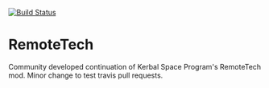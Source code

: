 [![Build Status](https://travis-ci.org/Pezmc/RemoteTech.svg?branch=master)](https://travis-ci.org/Pezmc/RemoteTech)

RemoteTech
==========

Community developed continuation of Kerbal Space Program's RemoteTech mod.
Minor change to test travis pull requests.
